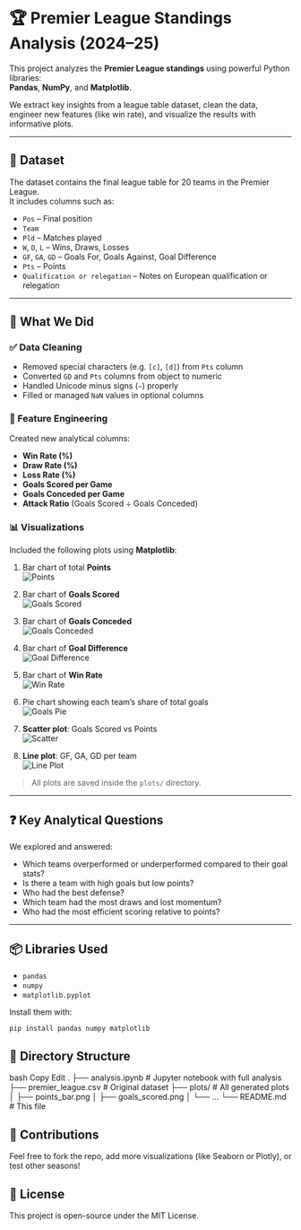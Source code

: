 # 🏆 Premier League Standings Analysis (2024–25)

This project analyzes the **Premier League standings** using powerful Python libraries:  
**Pandas**, **NumPy**, and **Matplotlib**.

We extract key insights from a league table dataset, clean the data, engineer new features (like win rate), and visualize the results with informative plots.

---

## 📁 Dataset

The dataset contains the final league table for 20 teams in the Premier League.  
It includes columns such as:

- `Pos` – Final position
- `Team`
- `Pld` – Matches played
- `W`, `D`, `L` – Wins, Draws, Losses
- `GF`, `GA`, `GD` – Goals For, Goals Against, Goal Difference
- `Pts` – Points
- `Qualification or relegation` – Notes on European qualification or relegation

---

## 🔧 What We Did

### ✅ Data Cleaning
- Removed special characters (e.g. `[c]`, `[d]`) from `Pts` column
- Converted `GD` and `Pts` columns from object to numeric
- Handled Unicode minus signs (`−`) properly
- Filled or managed `NaN` values in optional columns

### 🧠 Feature Engineering
Created new analytical columns:
- **Win Rate (%)**
- **Draw Rate (%)**
- **Loss Rate (%)**
- **Goals Scored per Game**
- **Goals Conceded per Game**
- **Attack Ratio** (Goals Scored ÷ Goals Conceded)

### 📊 Visualizations
Included the following plots using **Matplotlib**:

1. Bar chart of total **Points**  
   ![Points](Points.png)

2. Bar chart of **Goals Scored**  
   ![Goals Scored](GoalsScored.png)

3. Bar chart of **Goals Conceded**  
   ![Goals Conceded](GoalsConceded.png)

4. Bar chart of **Goal Difference**  
   ![Goal Difference](GoalDifferencef.png)

5. Bar chart of **Win Rate**  
   ![Win Rate](WinRate.png)

6. Pie chart showing each team’s share of total goals  
   ![Goals Pie](shareoftotalgoals.png)

7. **Scatter plot**: Goals Scored vs Points  
   ![Scatter](GoalsScoredvsPoints.png)

8. **Line plot**: GF, GA, GD per team  
   ![Line Plot](Lineplot.png)

> All plots are saved inside the `plots/` directory.

---

## ❓ Key Analytical Questions

We explored and answered:
- Which teams overperformed or underperformed compared to their goal stats?
- Is there a team with high goals but low points?
- Who had the best defense?
- Which team had the most draws and lost momentum?
- Who had the most efficient scoring relative to points?

---

## 📦 Libraries Used

- `pandas`
- `numpy`
- `matplotlib.pyplot`

Install them with:

```bash
pip install pandas numpy matplotlib
```

## 📁 Directory Structure
bash
Copy
Edit
.
├── analysis.ipynb        # Jupyter notebook with full analysis
├── premier_league.csv    # Original dataset
├── plots/                # All generated plots
│   ├── points_bar.png
│   ├── goals_scored.png
│   └── ...
└── README.md             # This file

## 🙌 Contributions
Feel free to fork the repo, add more visualizations (like Seaborn or Plotly), or test other seasons!

## 📃 License
This project is open-source under the MIT License.
